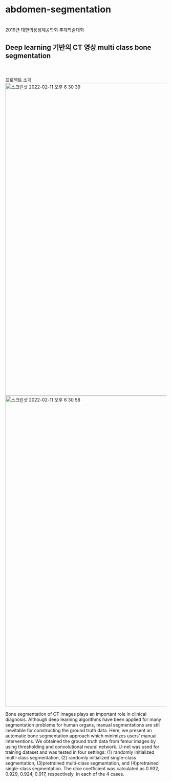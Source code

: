 # abdomen-segmentation
<br> 2019년 대한의용생체공학회 추계학술대회
## Deep learning 기반의 CT 영상 multi class bone segmentation
<br><br>
프로젝트 소개 <br>
<img width="975" alt="스크린샷 2022-02-11 오후 6 30 39" src="https://user-images.githubusercontent.com/54707924/153567852-75cef9b6-4849-4752-ad91-58119ca61792.png">
<img width="969" alt="스크린샷 2022-02-11 오후 6 30 58" src="https://user-images.githubusercontent.com/54707924/153568442-9953edcb-e260-443c-b210-edca56fc520b.png">


Bone segmentation of CT images plays an important role in clinical diagnosis. Although deep learning algorithms have been applied for many segmentation problems for human organs, manual segmentations are still inevitable for constructing the ground truth data. Here, we present an automatic bone segmentation approach which minimizes users’ manual interventions. We obtained the ground truth data from femur images by using thresholding and convolutional neural network. U-net was used for training dataset and was tested in four settings: (1) randomly initialized multi-class segmentation, (2) randomly initialized single-class segmentation, (3)pretrained multi-class segmentation, and (4)pretrained single-class segmentation. The dice coefficient was calculated as 0.932, 0.929, 0.924, 0.917, respectively  in each of the 4 cases.
